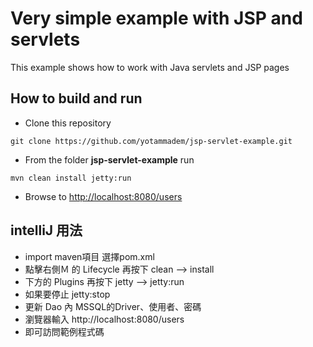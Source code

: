 # Very simple example with JSP and servlets

This example shows how to work with Java servlets and JSP pages

## How to build and run

* Clone this repository 

```
git clone https://github.com/yotammadem/jsp-servlet-example.git
```

* From the folder **jsp-servlet-example** run

```
mvn clean install jetty:run
```

* Browse to [http://localhost:8080/users](http://localhost:8080/users)


## intelliJ 用法
* import maven項目 選擇pom.xml
* 點擊右側Ｍ 的 Lifecycle 再按下 clean --> install
* 下方的 Plugins 再按下 jetty --> jetty:run
* 如果要停止 jetty:stop
* 更新 Dao 內 MSSQL的Driver、使用者、密碼
* 瀏覽器輸入 http://localhost:8080/users
* 即可訪問範例程式碼
